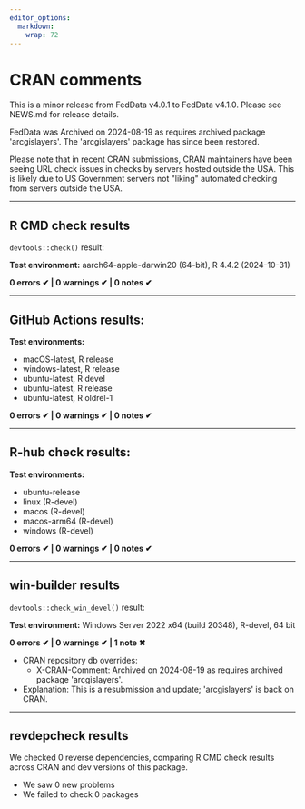 ```yaml
---
editor_options: 
  markdown: 
    wrap: 72
---
```


# CRAN comments

This is a minor release from FedData v4.0.1 to FedData v4.1.0. Please
see NEWS.md for release details.

FedData was Archived on 2024-08-19 as requires archived package 'arcgislayers'.
The 'arcgislayers' package has since been restored.

Please note that in recent CRAN submissions, CRAN maintainers have been 
seeing URL check issues in checks by servers hosted outside the USA. This is
likely due to US Government servers not "liking" automated checking from
servers outside the USA.

------------------------------------------------------------------------

## R CMD check results

`devtools::check()` result:

**Test environment:** aarch64-apple-darwin20 (64-bit), R 4.4.2 (2024-10-31)

**0 errors ✔ \| 0 warnings ✔ \| 0 notes ✔**

------------------------------------------------------------------------

## GitHub Actions results:

**Test environments:**

-   macOS-latest, R release
-   windows-latest, R release
-   ubuntu-latest, R devel
-   ubuntu-latest, R release
-   ubuntu-latest, R oldrel-1

**0 errors ✔ \| 0 warnings ✔ \| 0 notes ✔**

------------------------------------------------------------------------

## R-hub check results:

**Test environments:**

-   ubuntu-release
-   linux (R-devel)
-   macos (R-devel)
-   macos-arm64 (R-devel)
-   windows (R-devel)

**0 errors ✔ \| 0 warnings ✔ \| 0 notes ✔**

------------------------------------------------------------------------

## win-builder results

`devtools::check_win_devel()` result:

**Test environment:** Windows Server 2022 x64 (build 20348), R-devel, 64 bit

**0 errors ✔ \| 0 warnings ✔ \| 1 note ✖**

- CRAN repository db overrides:
  - X-CRAN-Comment: Archived on 2024-08-19 as requires archived package
    'arcgislayers'.
- Explanation: This is a resubmission and update; 
'arcgislayers' is back on CRAN.

------------------------------------------------------------------------

## revdepcheck results

We checked 0 reverse dependencies, comparing R CMD check results 
across CRAN and dev versions of this package.

 * We saw 0 new problems
 * We failed to check 0 packages

